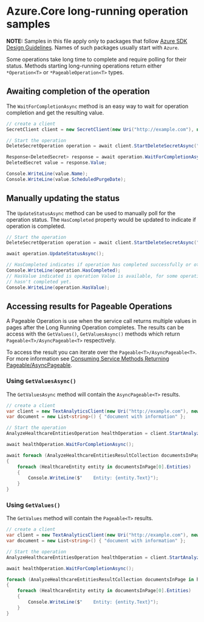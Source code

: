 # Azure.Core long-running operation samples

**NOTE:** Samples in this file apply only to packages that follow [Azure SDK Design Guidelines](https://azure.github.io/azure-sdk/dotnet_introduction.html). Names of such packages usually start with `Azure`. 

Some operations take long time to complete and require polling for their status. Methods starting long-running operations return either `*Operation<T>` or `*PageableOperation<T>` types.

## Awaiting completion of the operation

The `WaitForCompletionAsync` method is an easy way to wait for operation completion and get the resulting value.

```C# Snippet:OperationCompletion
// create a client
SecretClient client = new SecretClient(new Uri("http://example.com"), new DefaultAzureCredential());

// Start the operation
DeleteSecretOperation operation = await client.StartDeleteSecretAsync("SecretName");

Response<DeletedSecret> response = await operation.WaitForCompletionAsync();
DeletedSecret value = response.Value;

Console.WriteLine(value.Name);
Console.WriteLine(value.ScheduledPurgeDate);
```

## Manually updating the status

The `UpdateStatusAsync` method can be used to manually poll for the operation status. The `HasCompleted` property would be updated to indicate if operation is completed.

```C# Snippet:OperationUpdateStatus
// Start the operation
DeleteSecretOperation operation = await client.StartDeleteSecretAsync("SecretName");

await operation.UpdateStatusAsync();

// HasCompleted indicates if operation has completed successfully or otherwise
Console.WriteLine(operation.HasCompleted);
// HasValue indicated is operation Value is available, for some operations it can return true even when operation
// hasn't completed yet.
Console.WriteLine(operation.HasValue);
```

## Accessing results for Pageable Operations

A Pageable Operation is use when the service call returns multiple values in pages after the Long Running Operation completes. The results can be access with the `GetValues()`, `GetValuesAsync()` methods which return `Pageable<T>/AsyncPageable<T>` respectively.

To access the result you can iterate over the `Pageable<T>/AsyncPageable<T>`. For more information see [Consuming Service Methods Returning Pageable/AsyncPageable](https://github.com/Azure/azure-sdk-for-net/tree/main/sdk/core/Azure.Core#consuming-service-methods-returning-asyncpageablet).

### Using `GetValuesAsync()`
The `GetValuesAsync` method will contain the `AsyncPageable<T>` results.

```C# Snippet:PageableOperationGetValuesAsync
// create a client
var client = new TextAnalyticsClient(new Uri("http://example.com"), new DefaultAzureCredential());
var document = new List<string>() { "document with information" };

// Start the operation
AnalyzeHealthcareEntitiesOperation healthOperation = client.StartAnalyzeHealthcareEntities(document);

await healthOperation.WaitForCompletionAsync();

await foreach (AnalyzeHealthcareEntitiesResultCollection documentsInPage in healthOperation.GetValuesAsync())
{
    foreach (HealthcareEntity entity in documentsInPage[0].Entities)
    {
        Console.WriteLine($"    Entity: {entity.Text}");
    }
}
```

### Using `GetValues()`
The `GetValues` method will contain the `Pageable<T>` results.

```C# Snippet:PageableOperationGetValues
// create a client
var client = new TextAnalyticsClient(new Uri("http://example.com"), new DefaultAzureCredential());
var document = new List<string>() { "document with information" };

// Start the operation
AnalyzeHealthcareEntitiesOperation healthOperation = client.StartAnalyzeHealthcareEntities(document);

await healthOperation.WaitForCompletionAsync();

foreach (AnalyzeHealthcareEntitiesResultCollection documentsInPage in healthOperation.GetValues())
{
    foreach (HealthcareEntity entity in documentsInPage[0].Entities)
    {
        Console.WriteLine($"    Entity: {entity.Text}");
    }
}
```
